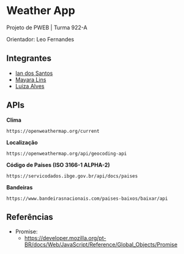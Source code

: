 # Weather App

Projeto de PWEB | Turma 922-A

Orientador: Leo Fernandes


## Integrantes
* [Ian dos Santos](https://github.com/1anSantos)
* [Mayara Lins](https://github.com/luzuramay)
* [Luiza Alves](https://github.com/luizaalvez)


## APIs

**Clima**

    https://openweathermap.org/current

**Localização**

    https://openweathermap.org/api/geocoding-api

**Código de Países (ISO 3166-1 ALPHA-2)**

    https://servicodados.ibge.gov.br/api/docs/paises

**Bandeiras**

    https://www.bandeirasnacionais.com/paises-baixos/baixar/api


## Referências
* Promise:
    - https://developer.mozilla.org/pt-BR/docs/Web/JavaScript/Reference/Global_Objects/Promise